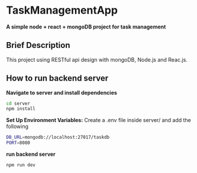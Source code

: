 # TaskManagementApp

**A simple node + react + mongoDB project for task management**

## Brief Description
This project using RESTful api design with mongoDB, Node.js and Reac.js.

## How to run backend server
**Navigate to server and install dependencies**
```bash
cd server
npm install
```

**Set Up Environment Variables:**
Create a .env file inside server/ and add the following
```bash
DB_URL=mongodb://localhost:27017/taskdb
PORT=8080
```
**run backend server**
```bash
npm run dev
```